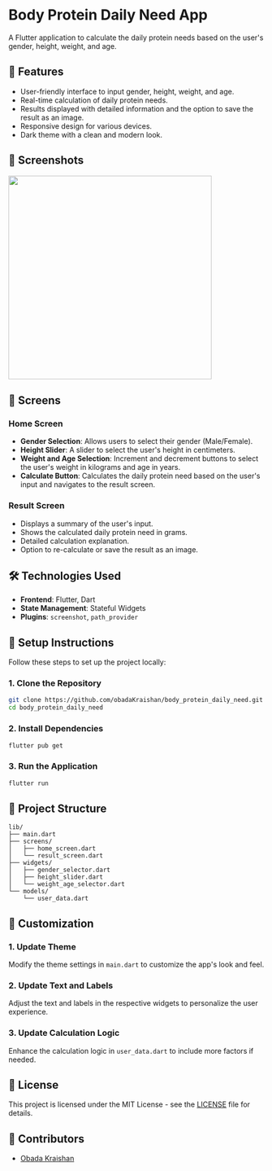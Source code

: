 
# Body Protein Daily Need App

A Flutter application to calculate the daily protein needs based on the user's gender, height, weight, and age.

## 🌟 Features
- User-friendly interface to input gender, height, weight, and age.
- Real-time calculation of daily protein needs.
- Results displayed with detailed information and the option to save the result as an image.
- Responsive design for various devices.
- Dark theme with a clean and modern look.

## 📸 Screenshots
<img src="screenshots/appvid" width="400">

## 📱 Screens
### Home Screen
- **Gender Selection**: Allows users to select their gender (Male/Female).
- **Height Slider**: A slider to select the user's height in centimeters.
- **Weight and Age Selection**: Increment and decrement buttons to select the user's weight in kilograms and age in years.
- **Calculate Button**: Calculates the daily protein need based on the user's input and navigates to the result screen.

### Result Screen
- Displays a summary of the user's input.
- Shows the calculated daily protein need in grams.
- Detailed calculation explanation.
- Option to re-calculate or save the result as an image.

## 🛠️ Technologies Used
- **Frontend**: Flutter, Dart
- **State Management**: Stateful Widgets
- **Plugins**: `screenshot`, `path_provider`

## 📝 Setup Instructions
Follow these steps to set up the project locally:

### 1. Clone the Repository
```bash
git clone https://github.com/obadaKraishan/body_protein_daily_need.git
cd body_protein_daily_need
```

### 2. Install Dependencies
```bash
flutter pub get
```

### 3. Run the Application
```bash
flutter run
```

## 📄 Project Structure
```plaintext
lib/
├── main.dart
├── screens/
│   ├── home_screen.dart
│   └── result_screen.dart
├── widgets/
│   ├── gender_selector.dart
│   ├── height_slider.dart
│   └── weight_age_selector.dart
└── models/
    └── user_data.dart
```

## 🎨 Customization
### 1. Update Theme
Modify the theme settings in `main.dart` to customize the app's look and feel.

### 2. Update Text and Labels
Adjust the text and labels in the respective widgets to personalize the user experience.

### 3. Update Calculation Logic
Enhance the calculation logic in `user_data.dart` to include more factors if needed.

## 📄 License
This project is licensed under the MIT License - see the [LICENSE](LICENSE) file for details.

## 👥 Contributors
- [Obada Kraishan](https://github.com/obadaKraishan)

